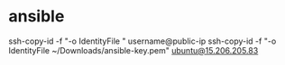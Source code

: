 # ansible
ssh-copy-id -f "-o IdentityFile <key path>" username@public-ip
ssh-copy-id -f "-o IdentityFile ~/Downloads/ansible-key.pem" ubuntu@15.206.205.83
